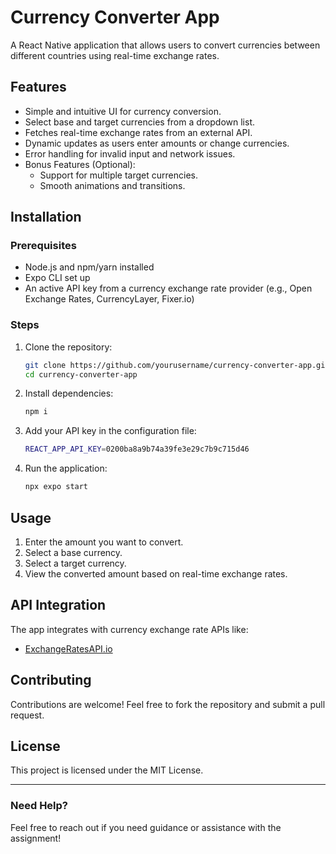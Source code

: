 # Currency Converter App

A React Native application that allows users to convert currencies between different countries using real-time exchange rates.

## Features
- Simple and intuitive UI for currency conversion.
- Select base and target currencies from a dropdown list.
- Fetches real-time exchange rates from an external API.
- Dynamic updates as users enter amounts or change currencies.
- Error handling for invalid input and network issues.
- Bonus Features (Optional):
  - Support for multiple target currencies.
  - Smooth animations and transitions.

## Installation

### Prerequisites
- Node.js and npm/yarn installed
- Expo CLI set up
- An active API key from a currency exchange rate provider (e.g., Open Exchange Rates, CurrencyLayer, Fixer.io)

### Steps
1. Clone the repository:
   ```sh
   git clone https://github.com/yourusername/currency-converter-app.git
   cd currency-converter-app
   ```
2. Install dependencies:
   ```sh
   npm i
   ```
3. Add your API key in the configuration file:
   ```sh
   REACT_APP_API_KEY=0200ba8a9b74a39fe3e29c7b9c715d46
   ```
4. Run the application:
   ```sh
   npx expo start
   ```

## Usage
1. Enter the amount you want to convert.
2. Select a base currency.
3. Select a target currency.
4. View the converted amount based on real-time exchange rates.

## API Integration
The app integrates with currency exchange rate APIs like:
- [ExchangeRatesAPI.io](https://exchangeratesapi.io/documentation/)


## Contributing
Contributions are welcome! Feel free to fork the repository and submit a pull request.

## License
This project is licensed under the MIT License.

---
### Need Help?
Feel free to reach out if you need guidance or assistance with the assignment!


